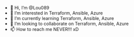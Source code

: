 - 👋 Hi, I’m @Lou089
- 👀 I’m interested in Terraform, Ansible, Azure
- 🌱 I’m currently learning Terraform, Ansible, Azure
- 💞️ I’m looking to collaborate on Terraform, Ansible, Azure
- 📫 How to reach me NEVER!!! xD

<!---
Lou089/Lou089 is a ✨ special ✨ repository because its `README.md` (this file) appears on your GitHub profile.
You can click the Preview link to take a look at your changes.
--->
